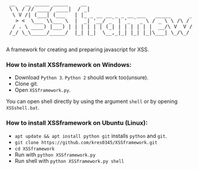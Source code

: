 <pre>
 __   __ _____ _____    __                                             _
 \ \ / // ____/ ____|  / _|                                           | |
  \ V /| (___| (___   | |_ _ __ __ _ _ __ ___   _____      _____  _ __| | __
   > <  \___ \\___ \  |  _| '__/ _` | '_ ` _ \ / _ \ \ /\ / / _ \| '__| |/ /
  / . \ ____) |___) | | | | | | (_| | | | | | |  __/\ V  V / (_) | |  |   <
 /_/ \_\_____/_____/  |_| |_|  \__,_|_| |_| |_|\___| \_/\_/ \___/|_|  |_|\_\

</pre>
A framework for creating and preparing javascript for XSS.

### How to install XSSframework on Windows:
- Download `Python 3`. `Python 2` should work too(unsure).
- Clone git.
- Open `XSSframework.py`.

You can open shell directly by using the argument `shell` or by opening `XSSshell.bat`.

### How to install XSSframework on Ubuntu (Linux):
- `apt update && apt install python git` installs `python` and `git`.
- `git clone https://github.com/kres0345/XSSframework.git`
- `cd XSSframework`
- Run with `python XSSframework.py`
- Run shell with `python XSSframework.py shell`
